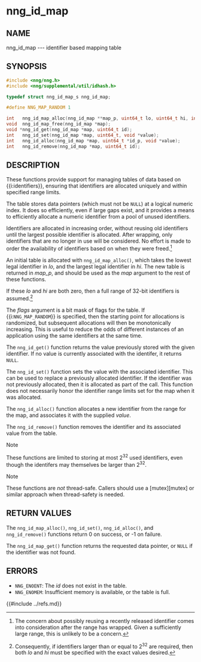 # nng_id_map

## NAME

nng_id_map --- identifier based mapping table

## SYNOPSIS

```c
#include <nng/nng.h>
#include <nng/supplemental/util/idhash.h>

typedef struct nng_id_map_s nng_id_map;

#define NNG_MAP_RANDOM 1

int   nng_id_map_alloc(nng_id_map **map_p, uint64_t lo, uint64_t hi, int flags);
void  nng_id_map_free(nng_id_map *map);
void *nng_id_get(nng_id_map *map, uint64_t id);
int   nng_id_set(nng_id_map *map, uint64_t, void *value);
int   nng_id_alloc(nng_id_map *map, uint64_t *id_p, void *value);
int   nng_id_remove(nng_id_map *map, uint64_t id);
```

## DESCRIPTION

These functions provide support for managing tables of data based on
{{i:identifiers}}, ensuring that identifiers are allocated uniquely and within
specified range limits.

The table stores data pointers (which must not be `NULL`) at a logical numeric index.
It does so efficiently, even if large gaps exist, and it provides a means to efficiently
allocate a numeric identifier from a pool of unused identifiers.

Identifiers are allocated in increasing order, without reusing old identifiers until the
largest possible identifier is allocated. After wrapping, only identifiers that are no longer
in use will be considered.
No effort is made to order the availability of identifiers based on when they were freed.[^1]

[^1]:
    The concern about possibly reusing a recently released identifier
    comes into consideration after the range has wrapped. Given a sufficiently
    large range, this is unlikely to be a concern.

An initial table is allocated with `nng_id_map_alloc()`, which takes the lowest legal identifier in _lo_,
and the largest legal identifier in _hi_.
The new table is returned in _map_p_, and should be used as the _map_ argument to the rest of these functions.

If these _lo_ and _hi_ are both zero, then a full range of 32-bit identifiers is assumed.[^2]

[^2]:
    Consequently, if identifiers larger than or equal to 2<sup>32</sup> are required, then both _lo_ and _hi_ must be specified with the
    exact values desired.

The _flags_ argument is a bit mask of flags for the table.
If {{i:`NNG_MAP_RANDOM`}} is specified, then the starting point for allocations is randomized, but subsequent allocations will then be monotonically increasing.
This is useful to reduce the odds of different instances of an application using the same identifiers at the same time.

The `nng_id_get()` function returns the value previously stored with the given identifier.
If no value is currently associated with the identifer, it returns `NULL`.

The `nng_id_set()` function sets the value with the associated identifier.
This can be used to replace a previously allocated identifier.
If the identifier was not previously allocated, then it is allocated as part of the call.
This function does not necessarily honor the identifier range limits set for the map when it was allocated.

The `nng_id_alloc()` function allocates a new identifier from the range for the map, and associates it with
the supplied _value_.

The `nng_id_remove()` function removes the identifier and its associated value from the table.

> [!NOTE]
> These functions are limited to storing at most 2<sup>32</sup> used identifiers, even though the identifers may
> themselves be larger than 2<sup>32</sup>.

> [!NOTE]
> These functions are _not_ thread-safe.
> Callers should use a [mutex][mutex] or similar approach when thread-safety is needed.

## RETURN VALUES

The `nng_id_map_alloc()`, `nng_id_set()`, `nng_id_alloc()`, and `nng_id_remove()` functions
return 0 on success, or -1 on failure.

The `nng_id_map_get()` function returns the requested data pointer, or `NULL` if the identifier was not found.

## ERRORS

- `NNG_ENOENT`: The _id_ does not exist in the table.
- `NNG_ENOMEM`: Insufficient memory is available, or the table is full.

{{#include ../refs.md}}
